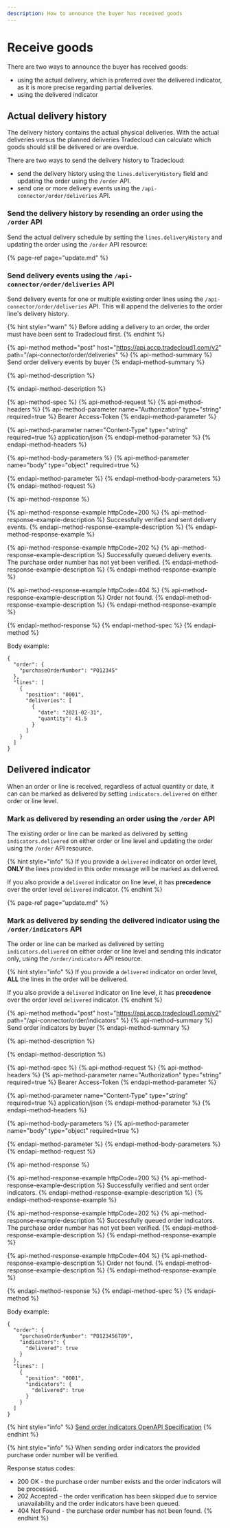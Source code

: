 ```yaml
---
description: How to announce the buyer has received goods
---
```


# Receive goods

There are two ways to announce the buyer has received goods:
- using the actual delivery, which is preferred over the delivered indicator, as it is more precise regarding partial deliveries.
- using the delivered indicator

## Actual delivery history

The delivery history contains the actual physical deliveries. With the actual deliveries versus the planned deliveries Tradecloud can calculate which goods should still be delivered or are overdue.

There are two ways to send the delivery history to Tradecloud:

- send the delivery history using the `lines.deliveryHistory` field and updating the order using the `/order` API.
- send one or more delivery events using the `/api-connector/order/deliveries` API.

### Send the delivery history by resending an order using the `/order` API

Send the actual delivery schedule by setting the `lines.deliveryHistory` and updating the order using the `/order` API resource:

{% page-ref page="update.md" %}

### Send delivery events using the `/api-connector/order/deliveries` API

Send delivery events for one or multiple existing order lines using the `/api-connector/order/deliveries` API. This will append the deliveries to the order line's delivery history. 

{% hint style="warn" %}
Before adding a delivery to an order, the order must have been sent to Tradecloud first.
{% endhint %}

{% api-method method="post" host="https://api.accp.tradecloud1.com/v2" path="/api-connector/order/deliveries" %}
{% api-method-summary %}
Send order delivery events by buyer
{% endapi-method-summary %}

{% api-method-description %}

{% endapi-method-description %}

{% api-method-spec %}
{% api-method-request %}
{% api-method-headers %}
{% api-method-parameter name="Authorization" type="string" required=true %}
Bearer Access-Token
{% endapi-method-parameter %}

{% api-method-parameter name="Content-Type" type="string" required=true %}
application/json
{% endapi-method-parameter %}
{% endapi-method-headers %}

{% api-method-body-parameters %}
{% api-method-parameter name="body" type="object" required=true %}

{% endapi-method-parameter %}
{% endapi-method-body-parameters %}
{% endapi-method-request %}

{% api-method-response %}

{% api-method-response-example httpCode=200 %}
{% api-method-response-example-description %} 
Successfully verified and sent delivery events.
{% endapi-method-response-example-description %}
{% endapi-method-response-example %}

{% api-method-response-example httpCode=202 %}
{% api-method-response-example-description %} 
Successfully queued delivery events. The purchase order number has not yet been verified.
{% endapi-method-response-example-description %}
{% endapi-method-response-example %}

{% api-method-response-example httpCode=404 %}
{% api-method-response-example-description %} 
Order not found.
{% endapi-method-response-example-description %}
{% endapi-method-response-example %}

{% endapi-method-response %}
{% endapi-method-spec %}
{% endapi-method %}

Body example:

	
```
{
  "order": {
    "purchaseOrderNumber": "PO12345"
  },
  "lines": [
    {
      "position": "0001",
      "deliveries": [
        {
          "date": "2021-02-31",
          "quantity": 41.5
        }
      ]
    }
  ]
}
```

## Delivered indicator

When an order or line is received, regardless of actual quantity or date, it can can be marked as delivered by setting `indicators.delivered` on either order or line level.

### Mark as delivered by resending an order using the `/order` API

The existing order or line can be marked as delivered by setting `indicators.delivered` on either order or line level and updating the order using the `/order` API resource.

{% hint style="info" %}
If you provide a `delivered` indicator on order level, **ONLY** the lines provided in this order message will be marked as delivered.

If you also provide a `delivered` indicator on line level, it has **precedence** over the order level `delivered` indicator.
{% endhint %}

{% page-ref page="update.md" %}

### Mark as delivered by sending the delivered indicator using the `/order/indicators` API

The order or line can be marked as delivered by setting `indicators.delivered` on either order or line level and sending this indicator only, using the `/order/indicators` API resource.

{% hint style="info" %}
If you provide a `delivered` indicator on order level, **ALL** the lines in the order will be delivered.

If you also provide a `delivered` indicator on line level, it has **precedence** over the order level `delivered` indicator.
{% endhint %}

{% api-method method="post" host="https://api.accp.tradecloud1.com/v2" path="/api-connector/order/indicators" %}
{% api-method-summary %}
Send order indicators by buyer
{% endapi-method-summary %}

{% api-method-description %}

{% endapi-method-description %}

{% api-method-spec %}
{% api-method-request %}
{% api-method-headers %}
{% api-method-parameter name="Authorization" type="string" required=true %}
Bearer Access-Token
{% endapi-method-parameter %}

{% api-method-parameter name="Content-Type" type="string" required=true %}
application/json
{% endapi-method-parameter %}
{% endapi-method-headers %}

{% api-method-body-parameters %}
{% api-method-parameter name="body" type="object" required=true %}

{% endapi-method-parameter %}
{% endapi-method-body-parameters %}
{% endapi-method-request %}

{% api-method-response %}

{% api-method-response-example httpCode=200 %}
{% api-method-response-example-description %} 
Successfully verified and sent order indicators.
{% endapi-method-response-example-description %}
{% endapi-method-response-example %}

{% api-method-response-example httpCode=202 %}
{% api-method-response-example-description %} 
Successfully queued order indicators. The purchase order number has not yet been verified.
{% endapi-method-response-example-description %}
{% endapi-method-response-example %}

{% api-method-response-example httpCode=404 %}
{% api-method-response-example-description %} 
Order not found.
{% endapi-method-response-example-description %}
{% endapi-method-response-example %}

{% endapi-method-response %}
{% endapi-method-spec %}
{% endapi-method %}

Body example:

```text
{
  "order": {
    "purchaseOrderNumber": "PO123456789",
    "indicators": {
      "delivered": true
    }
  },
  "lines": [
    {
      "position": "0001",
      "indicators": {
        "delivered": true
      }
    }
  ]
}
```

{% hint style="info" %}
[Send order indicators OpenAPI Specification](https://swagger-ui.accp.tradecloud1.com/?url=https://api.accp.tradecloud1.com/v2/api-connector/specs.yaml#/buyer-endpoints/sendOrderIndicatorsByBuyerRoute)
{% endhint %}

{% hint style="info" %}
When sending order indicators the provided purchase order number will be verified. 

Response status codes:
- 200 OK - the purchase order number exists and the order indicators will be processed.
- 202 Accepted - the order verification has been skipped due to service unavailability and the order indicators have been queued.
- 404 Not Found - the purchase order number has not been found. 
{% endhint %}
